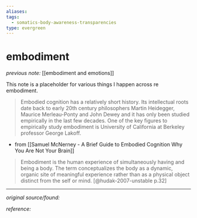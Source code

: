 ```yaml
---
aliases: 
tags: 
  - somatics-body-awareness-transparencies
type: evergreen
---
```


# embodiment

_previous note:_ [[embodiment and emotions]]

This note is a placeholder for various things I happen across re embodiment. 

> Embodied cognition has a relatively short history. Its intellectual roots date back to early 20th century philosophers Martin Heidegger, Maurice Merleau-Ponty and John Dewey and it has only been studied empirically in the last few decades. One of the key figures to empirically study embodiment is University of California at Berkeley professor George Lakoff.
- from [[Samuel McNerney - A Brief Guide to Embodied Cognition Why You Are Not Your Brain]]

> Embodiment is the human experience of simultaneously having and being a body. The term conceptualizes the body as a dynamic, organic site of meaningful experience rather than as a physical object distinct from the self or mind. [@hudak-2007-unstable p.32]

---

_original source/found:_ 

_reference:_ 



